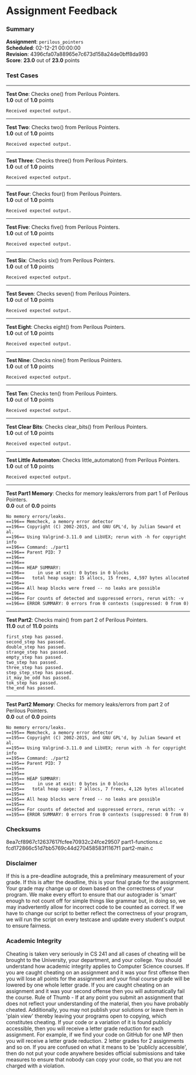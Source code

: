 # Assignment Feedback

### Summary

**Assignment**: `perilous_pointers`  
**Scheduled**: 02-12-21 00:00:00  
**Revision**: 4396cfa07a88965e7c673d158a24de0bff8da993  
**Score**: **23.0** out of **23.0** points

### Test Cases
---

**Test One**: Checks one() from Perilous Pointers.  
**1.0** out of **1.0** points
```
Received expected output.
```
---

**Test Two**: Checks two() from Perilous Pointers.  
**1.0** out of **1.0** points
```
Received expected output.
```
---

**Test Three**: Checks three() from Perilous Pointers.  
**1.0** out of **1.0** points
```
Received expected output.
```
---

**Test Four**: Checks four() from Perilous Pointers.  
**1.0** out of **1.0** points
```
Received expected output.
```
---

**Test Five**: Checks five() from Perilous Pointers.  
**1.0** out of **1.0** points
```
Received expected output.
```
---

**Test Six**: Checks six() from Perilous Pointers.  
**1.0** out of **1.0** points
```
Received expected output.
```
---

**Test Seven**: Checks seven() from Perilous Pointers.  
**1.0** out of **1.0** points
```
Received expected output.
```
---

**Test Eight**: Checks eight() from Perilous Pointers.  
**1.0** out of **1.0** points
```
Received expected output.
```
---

**Test Nine**: Checks nine() from Perilous Pointers.  
**1.0** out of **1.0** points
```
Received expected output.
```
---

**Test Ten**: Checks ten() from Perilous Pointers.  
**1.0** out of **1.0** points
```
Received expected output.
```
---

**Test Clear Bits**: Checks clear_bits() from Perilous Pointers.  
**1.0** out of **1.0** points
```
Received expected output.
```
---

**Test Little Automaton**: Checks little_automaton() from Perilous Pointers.  
**1.0** out of **1.0** points
```
Received expected output.
```
---

**Test Part1 Memory**: Checks for memory leaks/errors from part 1 of Perilous Pointers.  
**0.0** out of **0.0** points
```
No memory errors/leaks.
==196== Memcheck, a memory error detector
==196== Copyright (C) 2002-2015, and GNU GPL'd, by Julian Seward et al.
==196== Using Valgrind-3.11.0 and LibVEX; rerun with -h for copyright info
==196== Command: ./part1
==196== Parent PID: 7
==196== 
==196== 
==196== HEAP SUMMARY:
==196==     in use at exit: 0 bytes in 0 blocks
==196==   total heap usage: 15 allocs, 15 frees, 4,597 bytes allocated
==196== 
==196== All heap blocks were freed -- no leaks are possible
==196== 
==196== For counts of detected and suppressed errors, rerun with: -v
==196== ERROR SUMMARY: 0 errors from 0 contexts (suppressed: 0 from 0)
```
---

**Test Part2**: Checks main() from part 2 of Perilous Pointers.  
**11.0** out of **11.0** points
```
first_step has passed.
second_step has passed.
double_step has passed.
strange_step has passed.
empty_step has passed.
two_step has passed.
three_step has passed.
step_step_step has passed.
it_may_be_odd has passed.
tok_step has passed.
the_end has passed.
```
---

**Test Part2 Memory**: Checks for memory leaks/errors from part 2 of Perilous Pointers.  
**0.0** out of **0.0** points
```
No memory errors/leaks.
==195== Memcheck, a memory error detector
==195== Copyright (C) 2002-2015, and GNU GPL'd, by Julian Seward et al.
==195== Using Valgrind-3.11.0 and LibVEX; rerun with -h for copyright info
==195== Command: ./part2
==195== Parent PID: 7
==195== 
==195== 
==195== HEAP SUMMARY:
==195==     in use at exit: 0 bytes in 0 blocks
==195==   total heap usage: 7 allocs, 7 frees, 4,126 bytes allocated
==195== 
==195== All heap blocks were freed -- no leaks are possible
==195== 
==195== For counts of detected and suppressed errors, rerun with: -v
==195== ERROR SUMMARY: 0 errors from 0 contexts (suppressed: 0 from 0)
```
### Checksums

8ea7cf8967c12637617fcfee70932c24fce29507 part1-functions.c  
fcd172866c51d7bb5769c44d270458583f1167f1 part2-main.c


### Disclaimer
If this is a pre-deadline autograde, this a preliminary measurement of your grade.
If this is after the deadline, this is your final grade for the assignment.
Your grade may change up or down based on the correctness of your program.
We make every effort to ensure that our autograder is 'smart' enough to not count off
for simple things like grammar but, in doing so, we may inadvertently allow for
incorrect code to be counted as correct.
If we have to change our script to better reflect the correctness of your program,
we will run the script on every testcase and update every student's output to ensure fairness.



### Academic Integrity
Cheating is taken very seriously in CS 241 and all cases of cheating will be brought to the University, your department, and your college.
You should understand how academic integrity applies to Computer Science courses.
If you are caught cheating on an assignment and it was your first offense then you will lose all points for the assignment and your final course
grade will be lowered by one whole letter grade. If you are caught cheating on an assignment and it was your second offense then you will automatically fail the course.
Rule of Thumb - If at any point you submit an assignment that does not reflect your understanding of the material, then you have probably cheated.
Additionally, you may not publish your solutions or leave them in 'plain view' thereby leaving your programs open to copying, which constitutes cheating.
If your code or a variation of it is found publicly accessible, then you will receive a letter grade reduction for each assignment.
For example, if we find your code on GitHub for one MP then you will receive a letter grade reduction. 2 letter grades for 2 assignments and so on.
If you are confused on what it means to be 'publicly accessible', then do not put your code anywhere besides official submissions and take measures
to ensure that nobody can copy your code, so that you are not charged with a violation.


